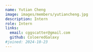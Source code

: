 ```yaml
---
name: Yutian Cheng
image: images/members/yutiancheng.jpg
description: Intern
role: Intern
links:
  email: cggscatter@gmail.com
  github: ColoeredGalaxy
#joined: 2024-10-23
---
```


 